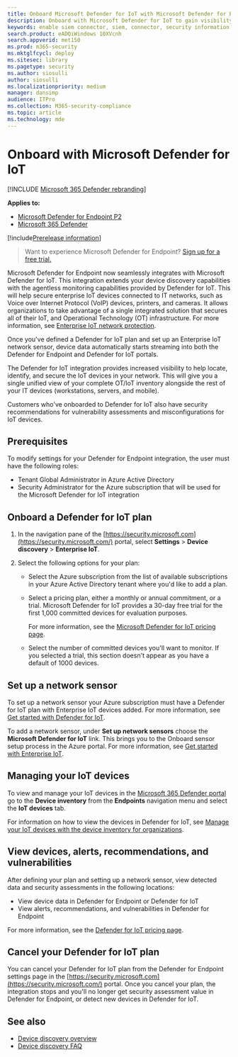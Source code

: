 ```yaml
---
title: Onboard Microsoft Defender for IoT with Microsoft Defender for Endpoint
description: Onboard with Microsoft Defender for IoT to gain visibility and security assessments focused on IoT devices.
keywords: enable siem connector, siem, connector, security information and events
search.product: eADQiWindows 10XVcnh
search.appverid: met150
ms.prod: m365-security
ms.mktglfcycl: deploy
ms.sitesec: library
ms.pagetype: security
ms.author: siosulli
author: siosulli
ms.localizationpriority: medium
manager: dansimp
audience: ITPro
ms.collection: M365-security-compliance
ms.topic: article
ms.technology: mde
---
```


# Onboard with Microsoft Defender for IoT

[!INCLUDE [Microsoft 365 Defender rebranding](../../includes/microsoft-defender.md)]

**Applies to:**

- [Microsoft Defender for Endpoint P2](https://go.microsoft.com/fwlink/?linkid=2154037)
- [Microsoft 365 Defender](https://go.microsoft.com/fwlink/?linkid=2118804)

[!include[Prerelease information](../../includes/prerelease.md)]

> Want to experience Microsoft Defender for Endpoint? [Sign up for a free trial.](https://signup.microsoft.com/create-account/signup?products=7f379fee-c4f9-4278-b0a1-e4c8c2fcdf7e&ru=https://aka.ms/MDEp2OpenTrial?ocid=docs-wdatp-enablesiem-abovefoldlink)

Microsoft Defender for Endpoint now seamlessly integrates with Microsoft Defender for IoT. This integration extends your device discovery capabilities with the agentless monitoring capabilities provided by Defender for IoT. This will help secure enterprise IoT devices connected to IT networks, such as Voice over Internet Protocol (VoIP) devices, printers, and cameras. It allows organizations to take advantage of a single integrated solution that secures all of their IoT, and Operational Technology (OT) infrastructure. For more information, see [Enterprise IoT network protection](/azure/defender-for-iot/organizations/overview-eiot).

Once you've defined a Defender for IoT plan and set up an Enterprise IoT network sensor, device data automatically starts streaming into both the Defender for Endpoint and Defender for IoT portals. 

The Defender for IoT integration provides increased visibility to help locate, identify, and secure the IoT devices in your network. This will give you a single unified view of your complete OT/IoT inventory alongside the rest of your IT devices (workstations, servers, and mobile).

Customers who've onboarded to Defender for IoT also have security recommendations for vulnerability assessments and misconfigurations for IoT devices.

## Prerequisites

To modify settings for your Defender for Endpoint integration, the user must have the following roles:

- Tenant Global Administrator in Azure Active Directory
- Security Administrator for the Azure subscription that will be used for the Microsoft Defender for IoT integration

## Onboard a Defender for IoT plan

1. In the navigation pane of the [https://security.microsoft.com](https://security.microsoft.com/) portal, select **Settings** \> **Device discovery** \> **Enterprise IoT**.

1. Select the following options for your plan:

   - Select the Azure subscription from the list of available subscriptions in your Azure Active Directory tenant where you'd like to add a plan.

   - Select a pricing plan, either a monthly or annual commitment, or a trial. Microsoft Defender for IoT provides a 30-day free trial for the first 1,000 committed devices for evaluation purposes.

      For more information, see the [Microsoft Defender for IoT pricing page](https://azure.microsoft.com/pricing/details/iot-defender/).
   
   - Select the number of committed devices you'll want to monitor. If you selected a trial, this section doesn't appear as you have a default of 1000 devices.

## Set up a network sensor

To set up a network sensor your Azure subscription must have a Defender for IoT plan with Enterprise IoT devices added. For more information, see [Get started with Defender for IoT](/azure/defender-for-iot/organizations/getting-started).

To add a network sensor, under **Set up network sensors** choose the **Microsoft Defender for IoT** link. This brings you to the Onboard sensor setup process in the Azure portal. For more information, see [Get started with Enterprise IoT](/azure/defender-for-iot/organizations/tutorial-getting-started-eiot-sensor).

## Managing your IoT devices

To view and manage your IoT devices in the [Microsoft 365 Defender portal](https://security.microsoft.com/) go to the **Device inventory** from the **Endpoints** navigation menu and select the **IoT devices** tab.

For information on how to view the devices in Defender for IoT, see [Manage your IoT devices with the device inventory for organizations](/azure/defender-for-iot/organizations/how-to-manage-device-inventory-for-organizations).


## View devices, alerts, recommendations, and vulnerabilities

After defining your plan and setting up a network sensor, view detected data and security assessments in the following locations:

- View device data in Defender for Endpoint or Defender for IoT
- View alerts, recommendations, and vulnerabilities in Defender for Endpoint

For more information, see the [Defender for IoT pricing page](https://azure.microsoft.com/pricing/details/iot-defender/). 

## Cancel your Defender for IoT plan

You can cancel your Defender for IoT plan from the Defender for Endpoint settings page in the [https://security.microsoft.com](https://security.microsoft.com/) portal. Once you cancel your plan, the integration stops and you'll no longer get security assessment value in Defender for Endpoint, or detect new devices in Defender for IoT.

## See also

- [Device discovery overview](configure-device-discovery.md)
- [Device discovery FAQ](device-discovery-faq.md)
